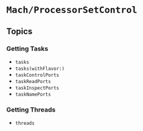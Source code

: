 # ``Mach/ProcessorSetControl``

## Topics

### Getting Tasks

- ``tasks``
- ``tasks(withFlavor:)``
- ``taskControlPorts``
- ``taskReadPorts``
- ``taskInspectPorts``
- ``taskNamePorts``

### Getting Threads

- ``threads``